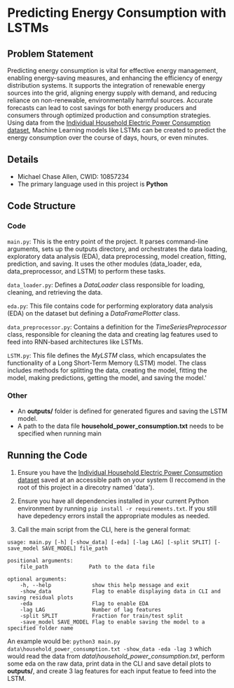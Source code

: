 # Predicting Energy Consumption with LSTMs

## Problem Statement
Predicting energy consumption is vital for effective energy management, enabling energy-saving measures, and enhancing the efficiency of energy distribution systems. It supports the integration of renewable energy sources into the grid, aligning energy supply with demand, and reducing reliance on non-renewable, environmentally harmful sources. Accurate forecasts can lead to cost savings for both energy producers and consumers through optimized production and consumption strategies. Using data from the [Individual Household Electric Power Consumption dataset](https://archive.ics.uci.edu/dataset/235/individual+household+electric+power+consumption), Machine Learning models like LSTMs can be created to predict the energy consumption over the course of days, hours, or even minutes.

## Details
- Michael Chase Allen, CWID: 10857234
- The primary language used in this project is **Python**

## Code Structure
### Code

`main.py`: This is the entry point of the project. It parses command-line arguments, sets up the outputs directory, and orchestrates the data loading, exploratory data analysis (EDA), data preprocessing, model creation, fitting, prediction, and saving. It uses the other modules (data_loader, eda, data_preprocessor, and LSTM) to perform these tasks.

`data_loader.py`: Defines a *DataLoader* class responsible for loading, cleaning, and retrieving the data.

`eda.py`: This file contains code for performing exploratory data analysis (EDA) on the dataset but defining a *DataFramePlotter* class.

`data_preprocessor.py`: Contains a definition for the *TimeSeriesPreprocessor* class, responsible for cleaning the data and creating lag features used to feed into RNN-based architectures  like LSTMs.

`LSTM.py`: This file defines the *MyLSTM* class, which encapsulates the functionality of a Long Short-Term Memory (LSTM) model. The class includes methods for splitting the data, creating the model, fitting the model, making predictions, getting the model, and saving the model.'

### Other

- An **outputs/** folder is defined for generated figures and saving the LSTM model.
- A path to the data file **household_power_consumption.txt** needs to be specified when running main

## Running the Code

1. Ensure you have the [Individual Household Electric Power Consumption dataset](https://archive.ics.uci.edu/dataset/235/individual+household+electric+power+consumption) saved at an accessible path on your system (I reccomend in the root of this project in a direcotry named 'data').

2. Ensure you have all dependencies installed in your current Python environment by running `pip install -r requirements.txt`. If you still have depedency errors install the appropriate modules as needed.

3. Call the main script from the CLI, here is the general format:

```
usage: main.py [-h] [-show_data] [-eda] [-lag LAG] [-split SPLIT] [-save_model SAVE_MODEL] file_path

positional arguments:
    file_path             Path to the data file

optional arguments:
    -h, --help             show this help message and exit
    -show_data             Flag to enable displaying data in CLI and saving residual plots
    -eda                   Flag to enable EDA
    -lag LAG               Number of lag features
    -split SPLIT           Fraction for train/test split
    -save_model SAVE_MODEL Flag to enable saving the model to a specified folder name
```

An example would be: `python3 main.py data\household_power_consumption.txt -show_data -eda -lag 3` which would read the data from *data\household_power_consumption.txt*, perform some eda on the raw data, print data in the CLI and save detail plots to **outputs/**, and create 3 lag features for each input featue to feed into the LSTM.